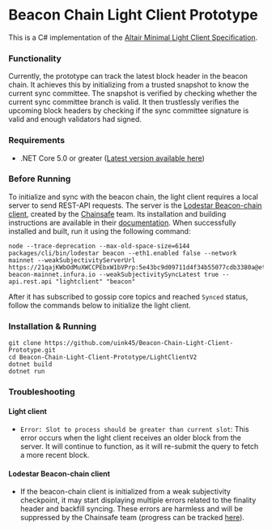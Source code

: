 # Beacon Chain Light Client Prototype

This is a C# implementation of the [Altair Minimal Light Client Specification](https://github.com/ethereum/consensus-specs/blob/dev/specs/altair/sync-protocol.md). 

### Functionality
Currently, the prototype can track the latest block header in the beacon chain. It achieves this by initializing from a trusted snapshot to know the current sync committee. The snapshot is verified by checking whether the current sync committee branch is valid. It then trustlessly verifies the upcoming block headers by checking if the sync committee signature is valid and enough validators had signed. 

### Requirements
- .NET Core 5.0 or greater ([Latest version available here](https://dotnet.microsoft.com/en-us/download))

### Before Running
To initialize and sync with the beacon chain, the light client requires a local server to send REST-API requests. The server is the [Lodestar Beacon-chain client](https://github.com/ChainSafe/lodestar), created by the [Chainsafe](https://github.com/ChainSafe) team. Its installation and building instructions are available  in their [documentation](https://chainsafe.github.io/lodestar/installation/). When successfully installed and built, run it using the following command:
```
node --trace-deprecation --max-old-space-size=6144 packages/cli/bin/lodestar beacon --eth1.enabled false --network mainnet --weakSubjectivityServerUrl https://21qajKWbOdMuXWCCPEbxW1bVPrp:5e43bc9d09711d4f34b55077cdb3380a@eth2-beacon-mainnet.infura.io --weakSubjectivitySyncLatest true --api.rest.api "lightclient" "beacon"
```

After it has subscribed to gossip core topics and reached `Synced` status, follow the commands below to initialize the light client.

### Installation & Running
```
git clone https://github.com/uink45/Beacon-Chain-Light-Client-Prototype.git
cd Beacon-Chain-Light-Client-Prototype/LightClientV2
dotnet build
dotnet run
```

### Troubleshooting
#### Light client
- `Error: Slot to process should be greater than current slot`: This error occurs when the light client receives an older block from the server. It will continue to function, as it will re-submit the query to fetch a more recent block.

#### Lodestar Beacon-chain client
- If the beacon-chain client is initialized from a weak subjectivity checkpoint, it may start displaying multiple errors related to the finality header and backfill syncing. These errors are harmless and will be suppressed by the Chainsafe team (progress can be tracked [here](https://github.com/ChainSafe/lodestar/issues/3605)).
